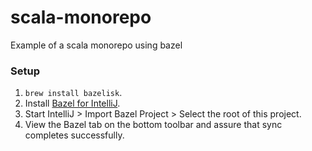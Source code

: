 # scala-monorepo
Example of a scala monorepo using bazel


### Setup
1. `brew install bazelisk`.
1. Install [Bazel for IntelliJ](https://plugins.jetbrains.com/plugin/8609-bazel-for-intellij).
1. Start IntelliJ > Import Bazel Project > Select the root of this project.
1. View the Bazel tab on the bottom toolbar and assure that sync completes successfully.